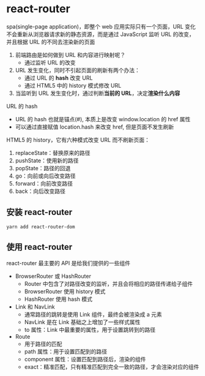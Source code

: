 # react-router

spa(single-page application)，即整个 web 应用实际只有一个页面，URL 变化不会重新从浏览器请求新的静态资源，而是通过 JavaScript 监听 URL 的改变，并且根据 URL 的不同去渲染新的页面

1. 前端路由是如何做到 URL 和内容进行映射呢？
   - 通过监听 URL 的改变
2. URL 发生变化，同时不引起页面的刷新有两个办法：
   - 通过 URL 的 **hash** 改变 URL
   - 通过 HTML5 中的 history 模式修改 URL
3. 当监听到 URL 发生变化时，通过判断**当前的 URL**，决定**渲染什么内容**

URL 的 hash

- URL 的 hash 也就是锚点(#), 本质上是改变 window.location 的 href 属性
- 可以通过直接赋值 location.hash 来改变 href, 但是页面不发生刷新

HTML5 的 history，它有六种模式改变 URL 而不刷新页面：

1. replaceState：替换原来的路径
2. pushState：使用新的路径
3. popState：路径的回退
4. go：向前或向后改变路径
5. forward：向前改变路径
6. back：向后改变路径

## 安装 react-router

```
yarn add react-router-dom
```

## 使用 react-router

react-router 最主要的 API 是给我们提供的一些组件

- BrowserRouter 或 HashRouter
  - Router 中包含了对路径改变的监听，并且会将相应的路径传递给子组件
  - BrowserRouter 使用 history 模式
  - HashRouter 使用 hash 模式
- Link 和 NavLink
  - 通常路径的跳转是使用 Link 组件，最终会被渲染成 a 元素
  - NavLink 是在 Link 基础之上增加了一些样式属性
  - to 属性：Link 中最重要的属性，用于设置跳转到的路径
- Route
  - 用于路径的匹配
  - path 属性：用于设置匹配到的路径
  - component 属性：设置匹配到路径后，渲染的组件
  - exact：精准匹配，只有精准匹配到完全一致的路径，才会渲染对应的组件
